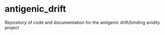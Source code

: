 # antigenic_drift
Repository of code and documentation for the antigenic drift/binding avidity project

